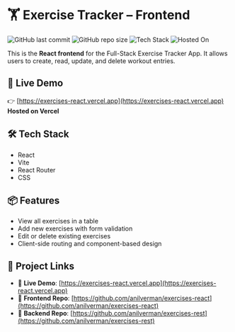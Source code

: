 # 🏋️ Exercise Tracker – Frontend
![GitHub last commit](https://img.shields.io/github/last-commit/anilverman/exercises-react)
![GitHub repo size](https://img.shields.io/github/repo-size/anilverman/exercises-react)
![Tech Stack](https://img.shields.io/badge/stack-MERN-brightgreen)
![Hosted On](https://img.shields.io/badge/host-Vercel-blue)

This is the **React frontend** for the Full-Stack Exercise Tracker App. It allows users to create, read, update, and delete workout entries.

## 🚀 Live Demo
👉 [https://exercises-react.vercel.app](https://exercises-react.vercel.app)
**Hosted on Vercel**

## 🛠️ Tech Stack
- React
- Vite
- React Router
- CSS

## 📦 Features
- View all exercises in a table
- Add new exercises with form validation
- Edit or delete existing exercises
- Client-side routing and component-based design

## 🔗 Project Links

- 🔗 **Live Demo**: [https://exercises-react.vercel.app](https://exercises-react.vercel.app)  
- 🧠 **Frontend Repo**: [https://github.com/anilverman/exercises-react](https://github.com/anilverman/exercises-react)  
- 🔧 **Backend Repo**: [https://github.com/anilverman/exercises-rest](https://github.com/anilverman/exercises-rest)
